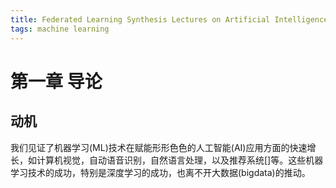 ```yaml
---
title: Federated Learning Synthesis Lectures on Artificial Intelligence and Machine Learning
tags: machine learning
---
```


# 第一章 导论

## 动机

我们见证了机器学习(ML)技术在赋能形形色色的人工智能(AI)应用方面的快速增长，如计算机视觉，自动语音识别，自然语言处理，以及推荐系统[]等。这些机器学习技术的成功，特别是深度学习的成功，也离不开大数据(bigdata)的推动。
